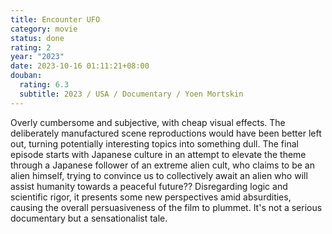 ```yaml
---
title: Encounter UFO
category: movie
status: done
rating: 2
year: "2023"
date: 2023-10-16 01:11:21+08:00
douban:
  rating: 6.3
  subtitle: 2023 / USA / Documentary / Yoen Mortskin
---
```


Overly cumbersome and subjective, with cheap visual effects. The deliberately manufactured scene reproductions would have been better left out, turning potentially interesting topics into something dull. The final episode starts with Japanese culture in an attempt to elevate the theme through a Japanese follower of an extreme alien cult, who claims to be an alien himself, trying to convince us to collectively await an alien who will assist humanity towards a peaceful future?? Disregarding logic and scientific rigor, it presents some new perspectives amid absurdities, causing the overall persuasiveness of the film to plummet. It's not a serious documentary but a sensationalist tale.
